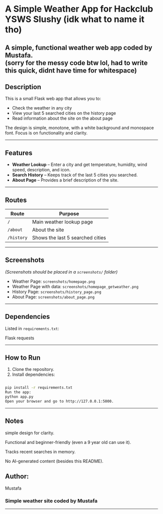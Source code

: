 # A Simple Weather App for Hackclub YSWS Slushy (idk what to name it tho)

A simple, functional weather web app coded by Mustafa.  
(sorry for the messy code btw lol, had to write this quick, didnt have time for whitespace)
---

## Description

This is a small Flask web app that allows you to:

- Check the weather in any city
- View your last 5 searched cities on the history page
- Read information about the site on the about page

The design is simple, monotone, with a white background and monospace font. Focus is on functionality and clarity.

---

## Features

- **Weather Lookup** – Enter a city and get temperature, humidity, wind speed, description, and icon.  
- **Search History** – Keeps track of the last 5 cities you searched.  
- **About Page** – Provides a brief description of the site.  

---

## Routes

| Route       | Purpose                       |
|------------|--------------------------------|
| `/`        | Main weather lookup page       |
| `/about`   | About the site                 |
| `/history` | Shows the last 5 searched cities|

---

## Screenshots

*(Screenshots should be placed in a `screenshots/` folder)*

- Weather Page: `screenshots/homepage.png`
- Weather Page with data: `screenshots/homepage_getweather.png` 
- History Page: `screenshots/history_page.png`  
- About Page: `screenshots/about_page.png`  

---

## Dependencies

Listed in `requirements.txt`:

Flask
requests

---

## How to Run

1. Clone the repository.  
2. Install dependencies:  
```bash

pip install -r requirements.txt
Run the app:
python app.py
Open your browser and go to http://127.0.0.1:5000.

```

---

## Notes

simple design for clarity.

Functional and beginner-friendly (even a 9 year old can use it).

Tracks recent searches in memory.

No AI-generated content (besides this README).

## Author:

Mustafa


### Simple weather site coded by Mustafa

---
